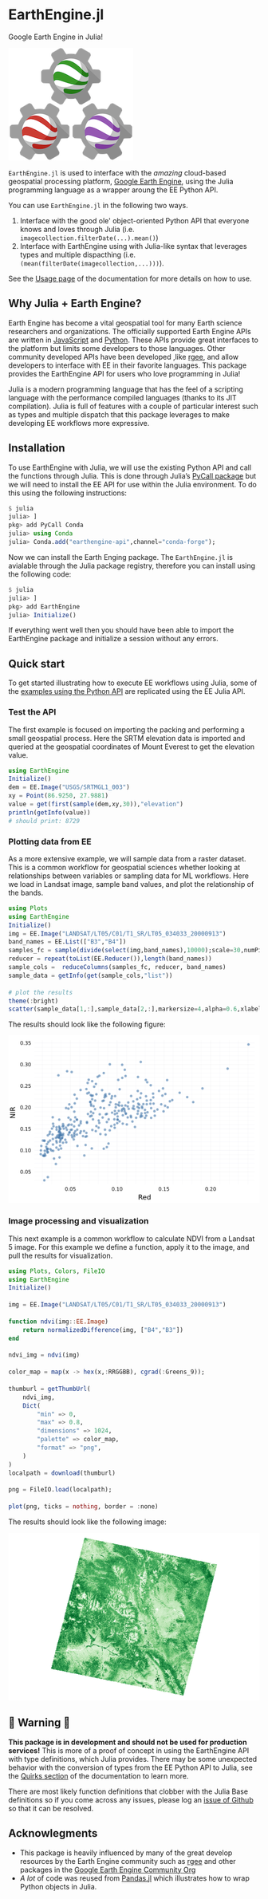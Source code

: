 # EarthEngine.jl

Google Earth Engine in Julia!

![logo](docs/src/assets/logo-small.png)

`EarthEngine.jl` is used to interface with the _amazing_ cloud-based geospatial processing platform, [Google Earth Engine](https://earthengine.google.com), using the Julia programming language as a wrapper aroung the EE Python API.

You can use `EarthEngine.jl` in the following two ways.

1. Interface with the good ole' object-oriented Python API that everyone knows and loves through Julia (i.e. `imagecollection.filterDate(...).mean()`)
2. Interface with EarthEngine using with Julia-like syntax that leverages types and multiple dispacthing (i.e. `(mean(filterDate(imagecollection,...)))`).

See the [Usage page](https://kmarkert.github.io/EarthEngine.jl/dev/usage/) of the documentation for more details on how to use.

## Why Julia + Earth Engine?

Earth Engine has become a vital geospatial tool for many Earth science researchers and organizations. The officially supported Earth Engine APIs are written in [JavaScript](https://developers.google.com/earth-engine/guides/getstarted) and [Python](https://developers.google.com/earth-engine/guides/python_install). These APIs provide great interfaces to the platform but limits some developers to those languages. Other community developed APIs have been developed ,like [rgee](https://github.com/r-spatial/rgee/), and allow developers to interface with EE in their favorite languages. This package provides the EarthEngine API for users who love programming in Julia!

Julia is a modern programming language that has the feel of a scripting language with the performance compiled languages (thanks to its JIT compilation). Julia is full of features with a couple of particular interest such as types and multiple dispatch that this package leverages to make developing EE workflows more expressive.

## Installation

To use EarthEngine with Julia, we will use the existing Python API and call the functions through Julia. This is done through Julia’s [PyCall package](https://github.com/JuliaPy/PyCall.jl) but we will need to install the EE API for use within the Julia environment. To do this using the following instructions:

```julia
$ julia
julia> ]
pkg> add PyCall Conda
julia> using Conda
julia> Conda.add("earthengine-api",channel="conda-forge");
```

Now we can install the Earth Enging package. The `EarthEngine.jl` is avialable through the Julia package registry, therefore you can install using the following code:

```julia
$ julia
julia> ]
pkg> add EarthEngine
julia> Initialize()
```

If everything went well then you should have been able to import the EarthEngine package and initialize a session without any errors.

## Quick start

To get started illustrating how to execute EE workflows using Julia, some of the [examples using the Python API](https://colab.research.google.com/github/google/earthengine-api/blob/master/python/examples/ipynb/ee-api-colab-setup.ipynb) are replicated using the EE Julia API.

### Test the API

The first example is focused on importing the packing and performing a small geospatial process. Here the SRTM elevation data is imported and queried at the geospatial coordinates of Mount Everest to get the elevation value.

```julia
using EarthEngine
Initialize()
dem = EE.Image("USGS/SRTMGL1_003")
xy = Point(86.9250, 27.9881)
value = get(first(sample(dem,xy,30)),"elevation")
println(getInfo(value))
# should print: 8729
```

### Plotting data from EE

As a more extensive example, we will sample data from a raster dataset. This is a common workflow for geospatial sciences whether looking at relationships between variables or sampling data for ML workflows. Here we load in Landsat image, sample band values, and plot the relationship of the bands.

```julia
using Plots
using EarthEngine
Initialize()
img = EE.Image("LANDSAT/LT05/C01/T1_SR/LT05_034033_20000913")
band_names = EE.List(["B3","B4"])
samples_fc = sample(divide(select(img,band_names),10000);scale=30,numPixels=500)
reducer = repeat(toList(EE.Reducer()),length(band_names))
sample_cols =  reduceColumns(samples_fc, reducer, band_names)
sample_data = getInfo(get(sample_cols,"list"))

# plot the results
theme(:bright)
scatter(sample_data[1,:],sample_data[2,:],markersize=4,alpha=0.6,xlabel="Red",ylabel="NIR",leg=false)
```

The results should look like the following figure:

![example_scatterplot](docs/src/assets/example_scatterplot.png)

### Image processing and visualization

This next example is a common workflow to calculate NDVI from a Landsat 5 image. For this example we define a function, apply it to the image, and pull the results for visualization.

```julia
using Plots, Colors, FileIO
using EarthEngine
Initialize()

img = EE.Image("LANDSAT/LT05/C01/T1_SR/LT05_034033_20000913")

function ndvi(img::EE.Image)
    return normalizedDifference(img, ["B4","B3"])
end

ndvi_img = ndvi(img)

color_map = map(x -> hex(x,:RRGGBB), cgrad(:Greens_9));

thumburl = getThumbUrl(
    ndvi_img,
    Dict(
        "min" => 0,
        "max" => 0.8,
        "dimensions" => 1024,
        "palette" => color_map,
        "format" => "png",
    )
)
localpath = download(thumburl)

png = FileIO.load(localpath);

plot(png, ticks = nothing, border = :none)
```

The results should look like the following image:

![example_ndvi](docs/src/assets/example_ndvi.png)

## 🚨 Warning 🚨

**This package is in development and should not be used for production services!** This is more of a proof of concept in using the EarthEngine API with type definitions, which Julia provides. There may be some unexpected behavior with the conversion of types from the EE Python API to Julia, see the [Quirks section](https://kmarkert.github.io/EarthEngine.jl/dev/usage/#Quirks) of the documentation to learn more.

There are most likely function definitions that clobber with the Julia Base definitions so if you come across any issues, please log an [issue of Github](https://github.com/KMarkert/EarthEngine.jl/issues) so that it can be resolved.

## Acknowlegments

- This package is heavily influenced by many of the great develop resources by the Earth Engine community such as [rgee](https://github.com/r-spatial/rgee/) and other packages in the [Google Earth Engine Community Org](https://github.com/gee-community/)
- _A lot_ of code was reused from [Pandas.jl](https://github.com/JuliaPy/Pandas.jl) which illustrates how to wrap Python objects in Julia.
